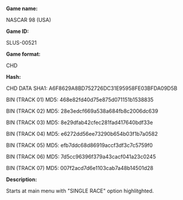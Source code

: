 **Game name:**

NASCAR 98 (USA)

**Game ID:**

SLUS-00521

**Game format:**

CHD

**Hash:**

CHD DATA SHA1: A6F8629A8BD752726DC31E95958FE03BFDA09D5B

BIN (TRACK 01) MD5: 468e82fd40d75e875d071151b1538835

BIN (TRACK 02) MD5: 28e3edcf669a538a684fb8c2006dc639

BIN (TRACK 03) MD5: 8e29dfab42cfec281fad417640bdf33e

BIN (TRACK 04) MD5: e6272dd56ee73290b654b03f1b7a0582

BIN (TRACK 05) MD5: efb7ddc68d86919accf3df3c7c5759f0

BIN (TRACK 06) MD5: 7d5cc96396f379a43cacf041a23c0245

BIN (TRACK 07) MD5: 007f2acd7d6e1103cab7a48b14501d28

**Description:**

Starts at main menu with "SINGLE RACE" option highlitghted.